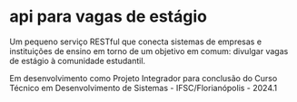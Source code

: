 # api para vagas de estágio

Um pequeno serviço RESTful que conecta sistemas de empresas e instituições de ensino em torno de um objetivo em comum: divulgar vagas de estágio à comunidade estudantil. 

Em desenvolvimento como Projeto Integrador para conclusão do Curso Técnico em Desenvolvimento de Sistemas - IFSC/Florianópolis - 2024.1
